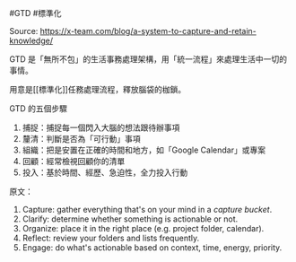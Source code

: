 #GTD #標準化 

Source: https://x-team.com/blog/a-system-to-capture-and-retain-knowledge/

GTD 是「無所不包」的生活事務處理架構，用「統一流程」來處理生活中一切的事情。

用意是[[標準化]]任務處理流程，釋放腦袋的枷鎖。

GTD 的五個步驟

1. 捕捉：捕捉每一個閃入大腦的想法跟待辦事項
2. 釐清：判斷是否為「可行動」事項
3. 組織：把是安置在正確的時間和地方，如「Google Calendar」或專案
4. 回顧：經常檢視回顧你的清單
5. 投入：基於時間、經歷、急迫性，全力投入行動


原文：
1. Capture: gather everything that's on your mind in a _capture bucket_.
2. Clarify: determine whether something is actionable or not.
3. Organize: place it in the right place (e.g. project folder, calendar).
4. Reflect: review your folders and lists frequently.
5. Engage: do what's actionable based on context, time, energy, priority.

